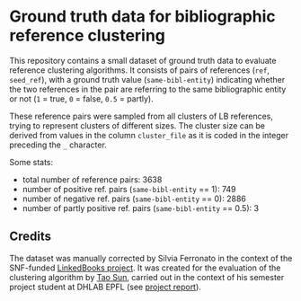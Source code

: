 # Ground truth data for bibliographic reference clustering

This repository contains a small dataset of ground truth data to evaluate reference clustering algorithms. It consists of pairs of references (`ref`, `seed_ref`), with a ground truth value (`same-bibl-entity`) indicating whether the two references in the pair are referring to the same bibliographic entity or not (`1` = true, `0` = false, `0.5` = partly). 

These reference pairs were sampled from all clusters of LB references, trying to represent clusters of different sizes. The cluster size can be derived from values in the column `cluster_file` as it is coded in the integer preceding the `_` character.

Some stats:
- total number of reference pairs: 3638
- number of positive ref. pairs (`same-bibl-entity` == 1): 749
- number of negative ref. pairs (`same-bibl-entity` == 0): 2886
- number of partly positive ref. pairs (`same-bibl-entity` == 0.5): 3 

## Credits

The dataset was manually corrected by Silvia Ferronato in the context of the SNF-funded [LinkedBooks project](https://p3.snf.ch/project-159961). It was created for the evaluation of the clustering algorithm by [Tao Sun](https://github.com/TaoSunVoyage), carried out in the context of his semester project student at DHLAB EPFL (see [project report](https://github.com/TaoSunVoyage/Semester-Project-References-Disambiguation/blob/master/materials/report.pdf)).